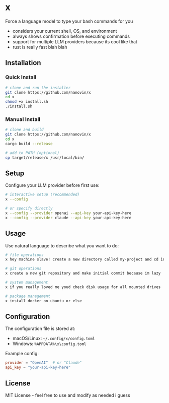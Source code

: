 # x

Force a language model to type your bash commands for you

- considers your current shell, OS, and environment</sub>
- always shows confirmation before executing commands
- support for multiple LLM providers because its cool like that
- rust is really fast blah blah

## Installation

### Quick Install

```bash
# clone and run the installer
git clone https://github.com/nanovin/x
cd x
chmod +x install.sh
./install.sh
```

### Manual Install

```bash
# clone and build
git clone https://github.com/nanovin/x
cd x
cargo build --release

# add to PATH (optional)
cp target/release/x /usr/local/bin/
```

## Setup

Configure your LLM provider before first use:

```bash
# interactive setup (recommended)
x --config

# or specify directly
x --config --provider openai --api-key your-api-key-here
x --config --provider claude --api-key your-api-key-here
```

## Usage

Use natural language to describe what you want to do:

```bash
# file operations
x hey machine slave! create a new directory called my-project and cd into it

# git operations
x create a new git repository and make initial commit because im lazy

# system management
x if you really loved me youd check disk usage for all mounted drives

# package management
x install docker on ubuntu or else
```

## Configuration

The configuration file is stored at:

- macOS/Linux: `~/.config/x/config.toml`
- Windows: `%APPDATA%\x\config.toml`

Example config:

```toml
provider = "OpenAI"  # or "Claude"
api_key = "your-api-key-here"
```

## License

MIT License - feel free to use and modify as needed i guess
